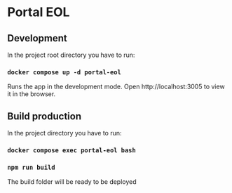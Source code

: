 # Portal EOL

## Development

In the project root directory you have to run:

### `docker compose up -d portal-eol`

Runs the app in the development mode. Open http://localhost:3005 to view it in the browser.

## Build production

In the project directory you have to run:

### `docker compose exec portal-eol bash`
### `npm run build`

The build folder will be ready to be deployed
